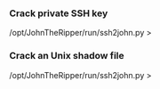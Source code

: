 ### Crack private SSH key
/opt/JohnTheRipper/run/ssh2john.py <fileToConvert> > <convertedFile>

### Crack an Unix shadow file
/opt/JohnTheRipper/run/ssh2john.py <fileToConvert> > <convertedFile>

